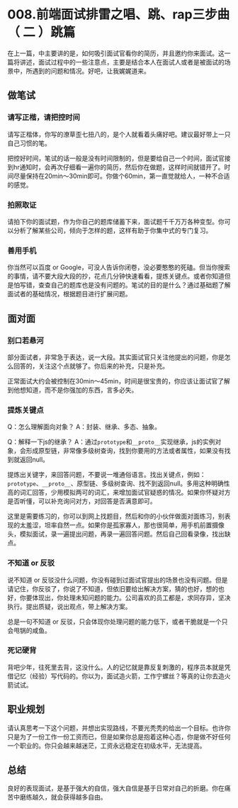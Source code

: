 # 008.前端面试排雷之唱、跳、rap三步曲（ 二 ）跳篇

在上一篇，中主要讲的是，如何吸引面试官看你的简历，并且邀约你来面试。这一篇将讲述，面试过程中的一些注意点，主要是结合本人在面试人或者是被面试的场景中，所遇到的问题和情况。好吧，让我娓娓道来。

## 做笔试

### 请写正楷，请把控时间

请写正楷体，你写的潦草歪七扭八的，是个人就看着头痛好吧。建议最好带上一只自己习惯的笔。

把控好时间，笔试的话一般是没有时间限制的，但是要给自己一个时间，面试官接到hr通知时，会再次仔细看一遍你的简历，然后你在做题，这样时间就错开了。时间尽量保持在20min～30min即可。你做个60min，第一直觉就给人，一种不合适的感觉。

### 拍照取证

请拍下你的面试题，作为你自己的题库储蓄下来，面试题千千万万各种变型。你可以分析了解某些公司，倾向于怎样的题，这样有助于你集中式的专门复习。

### 善用手机

你当然可以百度 or Google，可没人告诉你闭卷，没必要憨憨的死磕。但当你搜索的事情，请不要大段大段的抄，花点几分钟快速看看，提炼关键点。或者你知道但是怕写错，查查自己的题库也是没有问题的。笔试的目的是什么？通过基础题了解面试者的基础情况，根据题目进行扩展问题。

## 面对面

### 别口若悬河

部分面试者，非常急于表达，说一大段。其实面试官只关注他提出的问题，你是怎么回答的，关注这个点就够了。你后来的补充，只是补充。

正常面试大约会被控制在30min～45min，时间是很宝贵的，你应该让面试官了解到他想知道，而不是你强加的东西，言多必失。

### 提炼关键点

Q：怎么理解面向对象？
A：封装、继承、多态、抽象。

Q：解释一下js的继承？
A：通过`prototype`和`__proto__`实现继承，js的实例对象，会形成原型链，非常像多级树查询，找到你要用的方法或者属性，如果没有找到就返回null。

提炼出关键字，来回答问题，不要说一堆通俗语言。找出关键点，例如：`prototype`、`__proto__`、原型链、多级树查询、找不到返回null。多用这种明确性高的词汇回答，少用模拟两可的词汇，来增加面试官疑惑的情况。如果你怀疑对方是否听懂，可以补充询问对方，对回答是否满意即可。

这里是需要练习的，你可以到网上找题目，然后和你的小伙伴做面对面练习，别表现的太羞涩，坦率自然一点。如果你是孤家寡人，那也很简单，用手机前置摄像头，模拟面试，录一遍提出问题，再录一遍回答问题。然后自己回看录像，找出缺点。

### 不知道 or 反驳

说不知道 or 反驳没什么问题，你没有碰到过面试官提出的场景也没有问题。但是请记住，你反驳了，你说了不知道，但依旧要给出解决方案，猜的也好，想的也好，你要体现出，你处理未知问题的能力。公司喜欢的员工都是，求同存异，坚决执行。提出质疑，说出观点，带上解决方案。

总是一句不知道 or 反驳，只会体现你处理问题的能力低下，或者干脆就是一个只会甩锅的咸鱼。

### 死记硬背

背吧少年，往死里去背，这没什么。人的记忆就是靠反复刺激的，程序员本就是凭借记忆（经验）写代码的。你以为，面试造火箭，工作宁螺丝？等真的让你去造火箭试试。

## 职业规划

请认真思考一下这个问题，并想出实现路线，不要光秃秃的给出一个目标。也许你只是为了一份工作一份工资而已，但是如果你总是抱着这种心态，你是做不好任何一个职业的。你只会越来越迷茫，工资永远稳定在初级水平，无法提高。

## 总结

良好的表现面试，是基于强大的自信，强大自信是基于日常对自己的折磨。你在痛苦中磨练越久，就会获得越多自由。